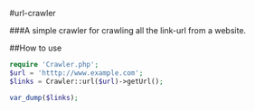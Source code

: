 #url-crawler

###A simple crawler for crawling all the link-url from a website.

##How to use
```php
require 'Crawler.php';
$url = 'htttp://www.example.com';
$links = Crawler::url($url)->getUrl();

var_dump($links);

```
